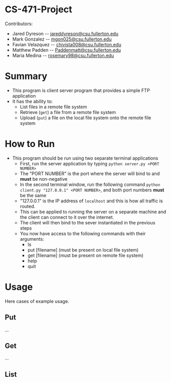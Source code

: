 # CS-471-Project

Contributors:
- Jared Dyreson    --  jareddyreson@csu.fullerton.edu
- Mark Gonzalez -- mgon025@csu.fullerton.edu
- Favian Velazquez -- chivista008@csu.fullerton.edu
- Matthew Padden   --  Paddenmatt@csu.fullerton.edu
- Maria Medina -- rosemary98@csu.fullerton.edu

# Summary

- This program is client server program that provides a simple FTP application
- It has the ability to:
    * List files in a remote file system
    * Retrieve (`get`) a file from a remote file system
    * Upload (`put`) a file on the local file system onto the remote file system

# How to Run

- This program should be run using two separate terminal applications
    * First, run the server application by typing `python server.py <PORT NUMBER>`
    * The "PORT NUMBER" is the port where the server will bind to and **must** be non-negative
    * In the second terminal window, run the following command `python client.py "127.0.0.1" <PORT NUMBER>`, and both port numbers **must** be the same
    * "127.0.0.1" is the IP address of `localhost` and this is how all traffic is routed. 
    * This can be applied to running the server on a separate machine  and the client can connect to it over the internet.
    * The client will then bind to the sever instantiated in the previous steps
    * You now have access to the following commands with their arguments:
        + ls
        + put [filename] (must be present on local file system)
        + get [filename] (must be present on remote file system)
        + help
        + quit



# Usage

Here cases of example usage.

## Put

...

## Get

...

## List
